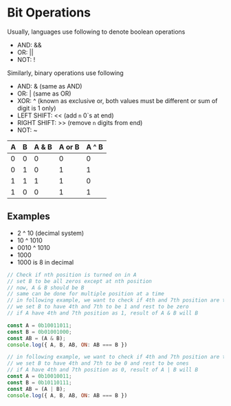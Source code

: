 # Bit Operations

Usually, languages use following to denote boolean operations
- AND: &&
- OR: ||
- NOT: !

Similarly, binary operations use following
- AND: &  (same as AND)
- OR: |   (same as OR)
- XOR: ^ (known as exclusive or, both values must be different or sum of digit is 1 only)
- LEFT SHIFT: << (add `n` 0`s at end)
- RIGHT SHIFT: >> (remove `n` digits from end)
- NOT: ~


A| B | A & B | A or B | A ^ B
|--|--|--|--|--|
0| 0| 0| 0| 0
0| 1| 0| 1| 1
1| 1| 1| 1| 0
1| 0| 0| 1| 1

## Examples
- 2 ^ 10 (decimal system)
- 10 ^ 1010
- 0010 ^ 1010
- 1000
- 1000 is 8 in decimal



```js
// Check if nth position is turned on in A
// set B to be all zeros except at nth position
// now, A & B should be B
// same can be done for multiple position at a time
// in following example, we want to check if 4th and 7th position are turned on
// we set B to have 4th and 7th to be 1 and rest to be zero
// if A have 4th and 7th position as 1, result of A & B will B

const A = 0b10011011;
const B = 0b01001000;
const AB = (A & B);
console.log({ A, B, AB, ON: AB === B })
```


```js
// in following example, we want to check if 4th and 7th position are turned OFF
// we set B to have 4th and 7th to be 0 and rest to be ones
// if A have 4th and 7th position as 0, result of A | B will B
const A = 0b10010011;
const B = 0b10110111;
const AB = (A | B);
console.log({ A, B, AB, ON: AB === B })
```